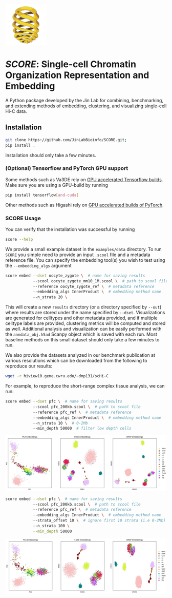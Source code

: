 <img src="docs/source/_static/icon.png" alt="SCORE logo" width="128"/>

# ***SCORE***: Single-cell Chromatin Organization Representation and Embedding



A Python package developed by the Jin Lab for combining, benchmarking, and extending methods of embedding, clustering, and visualizing single-cell Hi-C data.

## Installation

```bash
git clone https://github.com/JinLabBioinfo/SCORE.git;
pip install .
```

Installation should only take a few minutes.

### (Optional) Tensorflow and PyTorch GPU support

Some methods such as Va3DE rely on [GPU accelerated Tensorflow builds](https://www.tensorflow.org/install/pip). Make sure you are using a GPU-build by running

```bash
pip install tensorflow[and-cuda]
```

Other methods such as Higashi rely on [GPU accelerated builds of PyTorch](https://pytorch.org/get-started/locally/).

### SCORE Usage

You can verify that the installation was successful by running

```bash
score --help
```

We provide a small example dataset in the `examples/data` directory. To run `SCORE` you simple need to provide an input `.scool` file and a metadata reference file. You can specify the embedding tool(s) you wish to test using the `--embedding_algs` argument

```bash
score embed --dset oocyte_zygote \  # name for saving results
            --scool oocyte_zygote_mm10_1M.scool \  # path to scool file
            --reference oocyte_zygote_ref \  # metadata reference
            --embedding_algs InnerProduct \  # embedding method name
            --n_strata 20 \
```

This will create a new `results` directory (or a directory specified by `--out`) where results are stored under the name specified by `--dset`. Visualizations are generated for celltypes and other metadata provided, and if multiple celltype labels are provided, clustering metrics will be computed and stored as well. Additional analysis and visualization can be easily performed with the `anndata_obj.h5ad` Scanpy object which is saved with each run. Most baseline methods on this small dataset should only take a few minutes to run.

We also provide the datasets analyzed in our benchmark publication at various resolutions which can be downloaded from the following to reproduce our results:

```bash
wget -r hiview10.gene.cwru.edu/~dmp131/scHi-C
```

For example, to reproduce the short-range complex tissue analysis, we can run:

```bash
score embed --dset pfc \  # name for saving results
            --scool pfc_200kb.scool \  # path to scool file
            --reference pfc_ref \  # metadata reference
            --embedding_algs InnerProduct \  # embedding method name
            --n_strata 10 \  # 0-2Mb
            --min_depth 50000  # filter low depth cells
```

![](assets/images/embedding_shortrange.jpg)

```bash
score embed --dset pfc \  # name for saving results
            --scool pfc_200kb.scool \  # path to scool file
            --reference pfc_ref \  # metadata reference
            --embedding_algs InnerProduct \  # embedding method name
            --strata_offset 10 \  # ignore first 10 strata (i.e 0-2Mb)
            --n_strata 100 \
            --min_depth 50000
```

![](assets/images/embedding_longrange.jpg)
